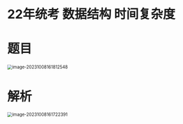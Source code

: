 # 22年统考 数据结构 时间复杂度





# 题目

<img src="https://cvp.oss-cn-shanghai.aliyuncs.com/picgo/202310081618604.png" alt="image-20231008161812548" style="zoom:70%;" />



# 解析

<img src="https://cvp.oss-cn-shanghai.aliyuncs.com/picgo/202310081617495.png" alt="image-20231008161722391" style="zoom: 70%;" />

